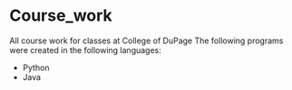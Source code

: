 # Course_work
All course work for classes at College of DuPage
The following programs were created in the following languages:
  - Python
  - Java
